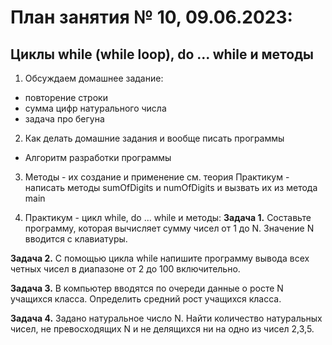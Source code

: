 # План занятия № 10, 09.06.2023:
## Циклы while (while loop), do ... while и методы

1. Обсуждаем домашнее задание:
- повторение строки
- сумма цифр натурального числа
- задача про бегуна

2. Как делать домашние задания и вообще писать программы
- Алгоритм разработки программы 

3. Методы - их создание и применение
см. теория
Практикум - написать методы sumOfDigits и numOfDigits и вызвать их из метода main

4. Практикум - цикл while, do ... while и методы:
**Задача 1.**
Составьте программу, которая вычисляет сумму чисел от 1 до N.
Значение N вводится с клавиатуры.

**Задача 2.**
С помощью цикла while напишите программу вывода всех четных чисел в диапазоне от 2 до 100 включительно.

**Задача 3.**
В компьютер вводятся по очереди данные о росте N учащихся класса. 
Определить средний рост учащихся класса.

**Задача 4.**
Задано натуральное число N. Найти количество натуральных чисел, не превосходящих N
и не делящихся ни на одно из чисел 2,3,5.
